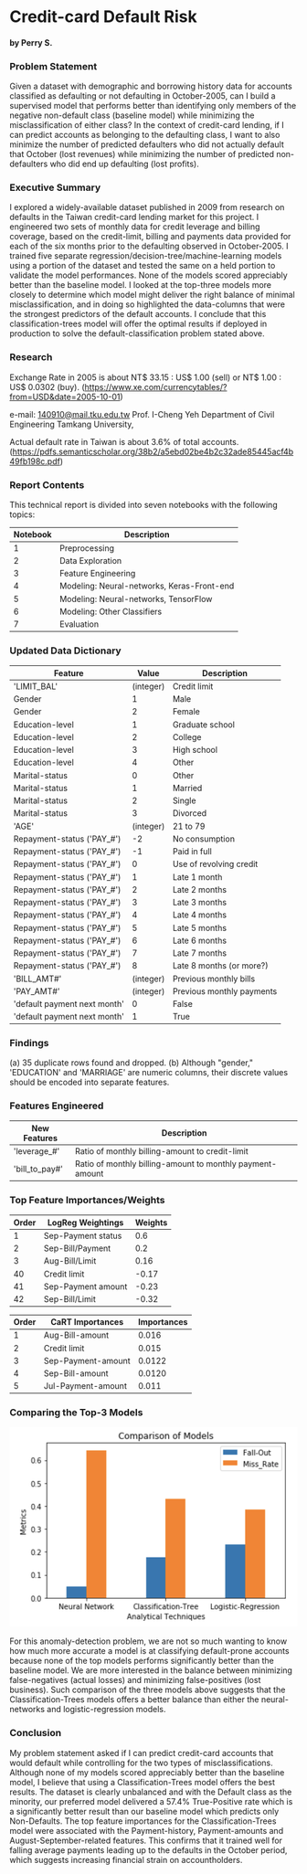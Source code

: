 # Credit-card Default Risk
#### by Perry S.

### Problem Statement

   Given a dataset with demographic and borrowing history data for accounts classified as defaulting or not defaulting in October-2005, can I build a supervised model that performs better than identifying only members of the negative non-default class (baseline model) while minimizing the misclassification of either class?  In the context of credit-card lending, if I can predict accounts as belonging to the defaulting class, I want to also minimize the number of predicted defaulters who did not actually default that October (lost revenues) while minimizing the number of predicted non-defaulters who did end up defaulting (lost profits).
   
### Executive Summary

   I explored a widely-available dataset published in 2009 from research on defaults in the Taiwan credit-card lending market for this project.  I engineered two sets of monthly data for credit leverage and billing coverage, based on the credit-limit, billing and payments data provided for each of the six months prior to the defaulting observed in October-2005.  I trained five separate regression/decision-tree/machine-learning models using a portion of the dataset and tested the same on a held portion to validate the model performances. None of the models scored appreciably better than the baseline model.  I looked at the top-three models more closely to determine which model might deliver the right balance of minimal misclassification, and in doing so highlighted the data-columns that were the strongest predictors of the default accounts.  I conclude that this classification-trees model will offer the optimal results if deployed in production to solve the default-classification problem stated above.
     
   
### Research

Exchange Rate in 2005 is about NT$ 33.15 : US$ 1.00 (sell) or NT$ 1.00 : US$ 0.0302 (buy).
(https://www.xe.com/currencytables/?from=USD&date=2005-10-01)
  
e-mail: 140910@mail.tku.edu.tw
Prof. I-Cheng Yeh
Department of Civil Engineering
Tamkang University,

Actual default rate in Taiwan is about 3.6% of total accounts.
(https://pdfs.semanticscholar.org/38b2/a5ebd02be4b2c32ade85445acf4b49fb198c.pdf)

   
### Report Contents

This technical report is divided into seven notebooks with the following topics:

| Notebook | Description |
| --- | --- |
| 1 | Preprocessing |
| 2 | Data Exploration |
| 3 | Feature Engineering |
| 4 | Modeling: Neural-networks, Keras-Front-end |
| 5 | Modeling: Neural-networks, TensorFlow |
| 6 | Modeling: Other Classifiers |
| 7 | Evaluation |


### Updated Data Dictionary   
   
| Feature | Value | Description |
| --- | --- | --- |
| 'LIMIT_BAL' | (integer) | Credit limit |
| Gender | 1 | Male |
| Gender | 2 | Female |
| Education-level | 1 | Graduate school |
| Education-level | 2 | College |
| Education-level | 3 | High school |
| Education-level | 4 | Other |
| Marital-status | 0 | Other |
| Marital-status | 1 | Married |
| Marital-status | 2 | Single |
| Marital-status | 3 | Divorced |
| 'AGE' | (integer) | 21 to 79 |
| Repayment-status ('PAY_#') | -2 | No consumption  |
| Repayment-status ('PAY_#') | -1 | Paid in full |
| Repayment-status ('PAY_#') | 0 | Use of revolving credit |
| Repayment-status ('PAY_#') | 1 | Late 1 month |
| Repayment-status ('PAY_#') | 2 | Late 2 months |
| Repayment-status ('PAY_#') | 3 | Late 3 months |
| Repayment-status ('PAY_#') | 4 | Late 4 months |
| Repayment-status ('PAY_#') | 5 | Late 5 months |
| Repayment-status ('PAY_#') | 6 | Late 6 months |
| Repayment-status ('PAY_#') | 7 | Late 7 months |
| Repayment-status ('PAY_#') | 8 | Late 8 months (or more?) |
| 'BILL_AMT#' | (integer) | Previous monthly bills |
| 'PAY_AMT#' | (integer) | Previous monthly payments |
| 'default payment next month' | 0 | False |
| 'default payment next month' | 1 | True |


### Findings

(a) 35 duplicate rows found and dropped.
(b) Although "gender," 'EDUCATION' and 'MARRIAGE' are numeric columns, their discrete values should be encoded into separate features.


### Features Engineered


| New Features | Description |
| --- | --- |
| 'leverage_#' | Ratio of monthly billing-amount to credit-limit |
| 'bill_to_pay#' | Ratio of monthly billing-amount to monthly payment-amount |


### Top Feature Importances/Weights


| Order | LogReg Weightings | Weights |
| --- | --- | --- |
| 1 | Sep-Payment status | 0.6 |
| 2 | Sep-Bill/Payment | 0.2 |
| 3 | Aug-Bill/Limit | 0.16 |
| 40 | Credit limit | -0.17 |
| 41 | Sep-Payment amount | -0.23 |
| 42 | Sep-Bill/Limit | -0.32 |


| Order | CaRT Importances | Importances |
| --- | --- | --- |
| 1 | Aug-Bill-amount | 0.016
| 2 | Credit limit | 0.015
| 3 | Sep-Payment-amount | 0.0122
| 4 | Sep-Bill-amount | 0.0120
| 5 | Jul-Payment-amount | 0.011


### Comparing the Top-3 Models

![Evaluation](https://github.com/perrys222242/cap_credit/blob/master/image_files/eval.jpg)

For this anomaly-detection problem, we are not so much wanting to know how much more accurate a model is at classifying default-prone accounts because none of the top models performs significantly better than the baseline model.  We are more interested in the balance between minimizing false-negatives (actual losses) and minimizing false-positives (lost business).  Such comparison of the three models above suggests that the Classification-Trees models offers a better balance than either the neural-networks and logistic-regression models.


### Conclusion

   My problem statement asked if I can predict credit-card accounts that would default while controlling for the two types of misclassifications. Although none of my models scored appreciably better than the baseline model, I believe that using a Classification-Trees model offers the best results. The dataset is clearly unbalanced and with the Default class as the minority, our preferred model delivered a 57.4% True-Positive rate which is a significantly better result than our baseline model which predicts only Non-Defaults. The top feature importances for the Classification-Trees model were associated with the Payment-history, Payment-amounts and August-September-related features. This confirms that it trained well for falling average payments leading up to the defaults in the October period, which suggests increasing financial strain on accountholders.